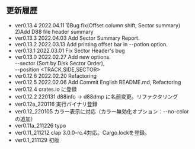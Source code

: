 更新履歴
----------
+ ver0.13.4 2022.04.11 1)Bug fix(Offset column shift, Sector summary) 2)Add D88 file header summary
+ ver0.13.3 2022.04.03 Add Sector Summary Report.
+ ver0.13.2 2022.03.13 Add printing offset bar in --potion option.
+ ver0.13.1 2022.03.01 Fix Sector Header's bug
+ ver0.13.0 2022.02.27 Add new options.  
 --sector (Sort by Disk Sector Order),  
 --position <TRACK,SIDE,SECTOR>
+ ver0.12.6 2022.02.20 Refactoring
+ ver0.12.5 2022.02.06 Add Commit English README.md, Refactoring
+ ver0.12.4 crates.io に登録 
+ ver0.12.2 220131 d88info -> d88dmp に名前変更。リファクタリング
+ ver0.12a_220116 実行バイナリ登録
+ ver0.12_220105  カラー表示に対応（カラー無効化オプション：--no-colorの追加）
+ ver0.11a_211226  typo
+ ver0.11_211212  clap 3.0.0-rc.4対応。Cargo.lockを登録。
+ ver0.1_211129  初版
